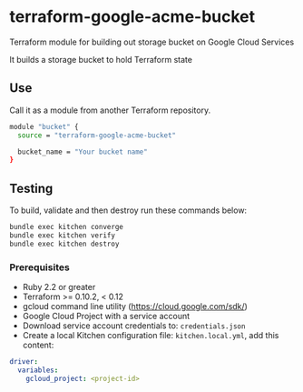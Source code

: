 # terraform-google-acme-bucket

Terraform module for building out storage bucket on Google Cloud Services

It builds a storage bucket to hold Terraform state

## Use

Call it as a module from another Terraform repository.

```sh
module "bucket" {
  source = "terraform-google-acme-bucket"

  bucket_name = "Your bucket name"
}
```

## Testing

To build, validate and then destroy run these commands below:

```sh
bundle exec kitchen converge
bundle exec kitchen verify
bundle exec kitchen destroy
```

### Prerequisites

- Ruby 2.2 or greater
- Terraform >= 0.10.2, < 0.12
- gcloud command line utility (https://cloud.google.com/sdk/)
- Google Cloud Project with a service account
- Download service account credentials to: `credentials.json`
- Create a local Kitchen configuration file: `kitchen.local.yml`, add this content:

```yml
driver:
  variables:
    gcloud_project: <project-id>
```
